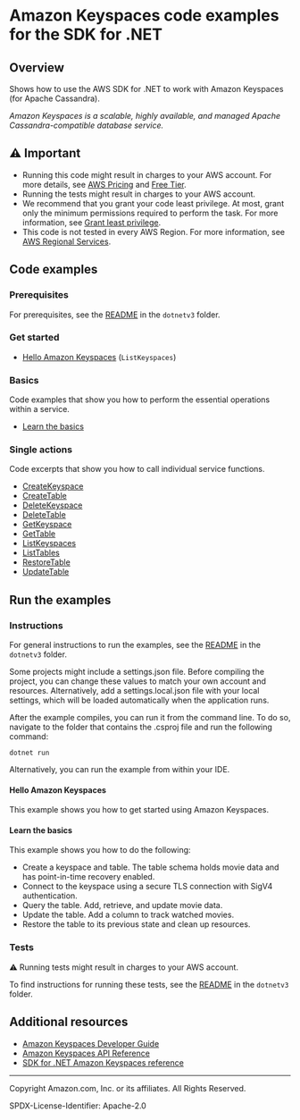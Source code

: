 # Amazon Keyspaces code examples for the SDK for .NET

## Overview

Shows how to use the AWS SDK for .NET to work with Amazon Keyspaces (for Apache Cassandra).

<!--custom.overview.start-->
<!--custom.overview.end-->

_Amazon Keyspaces is a scalable, highly available, and managed Apache Cassandra-compatible database service._

## ⚠ Important

* Running this code might result in charges to your AWS account. For more details, see [AWS Pricing](https://aws.amazon.com/pricing/) and [Free Tier](https://aws.amazon.com/free/).
* Running the tests might result in charges to your AWS account.
* We recommend that you grant your code least privilege. At most, grant only the minimum permissions required to perform the task. For more information, see [Grant least privilege](https://docs.aws.amazon.com/IAM/latest/UserGuide/best-practices.html#grant-least-privilege).
* This code is not tested in every AWS Region. For more information, see [AWS Regional Services](https://aws.amazon.com/about-aws/global-infrastructure/regional-product-services).

<!--custom.important.start-->
<!--custom.important.end-->

## Code examples

### Prerequisites

For prerequisites, see the [README](../README.md#Prerequisites) in the `dotnetv3` folder.


<!--custom.prerequisites.start-->
<!--custom.prerequisites.end-->

### Get started

- [Hello Amazon Keyspaces](Actions/HelloKeyspaces.cs#L4) (`ListKeyspaces`)


### Basics

Code examples that show you how to perform the essential operations within a service.

- [Learn the basics](Scenarios/KeyspacesBasics.cs)


### Single actions

Code excerpts that show you how to call individual service functions.

- [CreateKeyspace](Actions/KeyspacesWrapper.cs#L23)
- [CreateTable](Actions/KeyspacesWrapper.cs#L39)
- [DeleteKeyspace](Actions/KeyspacesWrapper.cs#L63)
- [DeleteTable](Actions/KeyspacesWrapper.cs#L78)
- [GetKeyspace](Actions/KeyspacesWrapper.cs#L94)
- [GetTable](Actions/KeyspacesWrapper.cs#L109)
- [ListKeyspaces](Actions/KeyspacesWrapper.cs#L125)
- [ListTables](Actions/KeyspacesWrapper.cs#L144)
- [RestoreTable](Actions/KeyspacesWrapper.cs#L163)
- [UpdateTable](Actions/KeyspacesWrapper.cs#L188)


<!--custom.examples.start-->
<!--custom.examples.end-->

## Run the examples

### Instructions

For general instructions to run the examples, see the
[README](../README.md#building-and-running-the-code-examples) in the `dotnetv3` folder.

Some projects might include a settings.json file. Before compiling the project,
you can change these values to match your own account and resources. Alternatively,
add a settings.local.json file with your local settings, which will be loaded automatically
when the application runs.

After the example compiles, you can run it from the command line. To do so, navigate to
the folder that contains the .csproj file and run the following command:

```
dotnet run
```

Alternatively, you can run the example from within your IDE.


<!--custom.instructions.start-->
<!--custom.instructions.end-->

#### Hello Amazon Keyspaces

This example shows you how to get started using Amazon Keyspaces.


#### Learn the basics

This example shows you how to do the following:

- Create a keyspace and table. The table schema holds movie data and has point-in-time recovery enabled.
- Connect to the keyspace using a secure TLS connection with SigV4 authentication.
- Query the table. Add, retrieve, and update movie data.
- Update the table. Add a column to track watched movies.
- Restore the table to its previous state and clean up resources.

<!--custom.basic_prereqs.keyspaces_Scenario_GetStartedKeyspaces.start-->
<!--custom.basic_prereqs.keyspaces_Scenario_GetStartedKeyspaces.end-->


<!--custom.basics.keyspaces_Scenario_GetStartedKeyspaces.start-->
<!--custom.basics.keyspaces_Scenario_GetStartedKeyspaces.end-->


### Tests

⚠ Running tests might result in charges to your AWS account.


To find instructions for running these tests, see the [README](../README.md#Tests)
in the `dotnetv3` folder.



<!--custom.tests.start-->
<!--custom.tests.end-->

## Additional resources

- [Amazon Keyspaces Developer Guide](https://docs.aws.amazon.com/keyspaces/latest/devguide/what-is-keyspaces.html)
- [Amazon Keyspaces API Reference](https://docs.aws.amazon.com/keyspaces/latest/APIReference/Welcome.html)
- [SDK for .NET Amazon Keyspaces reference](https://docs.aws.amazon.com/sdkfornet/v3/apidocs/items/Keyspaces/NKeyspaces.html)

<!--custom.resources.start-->
<!--custom.resources.end-->

---

Copyright Amazon.com, Inc. or its affiliates. All Rights Reserved.

SPDX-License-Identifier: Apache-2.0